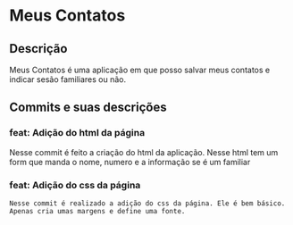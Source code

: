 # Meus Contatos

## Descrição

   Meus Contatos é uma aplicação em que posso salvar meus contatos e indicar sesão familiares ou não.


## Commits e suas descrições 

### feat: Adição do html da página 

   Nesse commit é feito a criação do html da aplicação. Nesse html tem um form que manda o nome, numero e a informação se é um familiar

### feat: Adição do css da página

    Nesse commit é realizado a adição do css da página. Ele é bem básico. Apenas cria umas margens e define uma fonte.